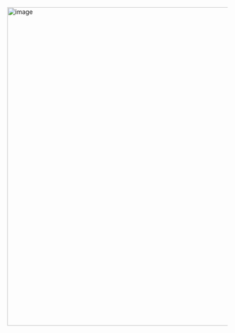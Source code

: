 <img width="508" height="730" alt="image" src="https://github.com/user-attachments/assets/033453f5-64d1-4842-af4e-aea5b931b80b" />
